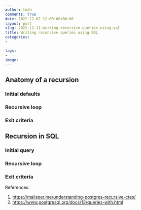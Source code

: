 ```yaml
---
author: tmzh
comments: true
date: 2022-12-02 12:00:00+08:00
layout: post
slug: 2022-12-11-writing-recursive-queries-using-sql
title: Writing recursive queries using SQL
categories:
-

tags:
- 
image:
---
```


## Anatomy of a recursion

### Initial defaults

### Recursive loop

### Exit criteria


## Recursion in SQL

### Initial query

### Recursive loop

### Exit criteria

References:
1. https://malisper.me/understanding-postgres-recursive-ctes/
2. https://www.postgresql.org/docs/13/queries-with.html